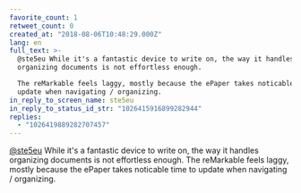 ```yaml
---
favorite_count: 1
retweet_count: 0
created_at: "2018-08-06T10:48:29.000Z"
lang: en
full_text: >-
  @ste5eu While it's a fantastic device to write on, the way it handles
  organizing documents is not effortless enough. 

  The reMarkable feels laggy, mostly because the ePaper takes noticable time to
  update when navigating / organizing.
in_reply_to_screen_name: ste5eu
in_reply_to_status_id_str: "1026415916899282944"
replies:
  - "1026419889282707457"
---
```


[@ste5eu](https://twitter.com/ste5eu) While it's a fantastic device to write on,
the way it handles organizing documents is not effortless enough. The reMarkable
feels laggy, mostly because the ePaper takes noticable time to update when
navigating / organizing.
